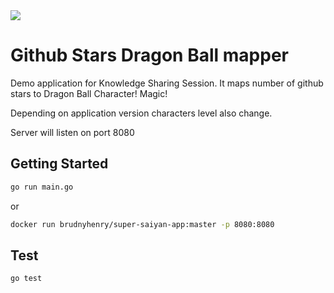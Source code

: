 <img src="https://travis-ci.org/brudnyhenry/super-saiyan-app.svg?branch=master">

# Github Stars Dragon Ball mapper

Demo application for Knowledge Sharing Session. It maps number of github stars to Dragon Ball Character! Magic!

Depending on application version characters level also change.

Server will listen on port 8080

## Getting Started

```bash
go run main.go
```

or

```bash
docker run brudnyhenry/super-saiyan-app:master -p 8080:8080 
```

## Test
```bash
go test
```

